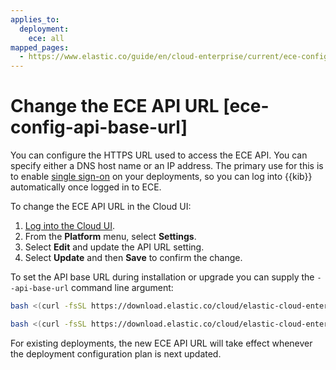 ```yaml
---
applies_to:
  deployment:
    ece: all
mapped_pages:
  - https://www.elastic.co/guide/en/cloud-enterprise/current/ece-config-api-base-url.html
---
```


# Change the ECE API URL [ece-config-api-base-url]

You can configure the HTTPS URL used to access the ECE API. You can specify either a DNS host name or an IP address. The primary use for this is to enable [single sign-on](../../users-roles/cloud-enterprise-orchestrator/configure-sso-for-deployments.md) on your deployments, so you can log into {{kib}} automatically once logged in to ECE.

To change the ECE API URL in the Cloud UI:

1. [Log into the Cloud UI](log-into-cloud-ui.md).
2. From the **Platform** menu, select **Settings**.
3. Select **Edit** and update the API URL setting.
4. Select **Update** and then **Save** to confirm the change.

To set the API base URL during installation or upgrade you can supply the `--api-base-url` command line argument:

```sh
bash <(curl -fsSL https://download.elastic.co/cloud/elastic-cloud-enterprise.sh) install --api-base-url $ECE_HTTPS_URL

bash <(curl -fsSL https://download.elastic.co/cloud/elastic-cloud-enterprise.sh) upgrade --user admin --pass $PASSWORD --api-base-url $ECE_HTTPS_URL
```

For existing deployments, the new ECE API URL will take effect whenever the deployment configuration plan is next updated.

